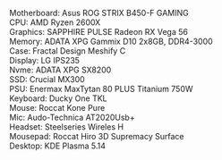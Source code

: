 Motherboard: Asus ROG STRIX B450-F GAMING  
CPU: AMD Ryzen 2600X  
Graphics: SAPPHIRE PULSE Radeon RX Vega 56  
Memory: ADATA XPG Gammix D10 2x8GB, DDR4-3000  
Case: Fractal Design Meshify C  
Display: LG IPS235  
Nvme: ADATA XPG SX8200  
SSD: Crucial MX300  
PSU: Enermax MaxTytan 80 PLUS Titanium 750W  
Keyboard: Ducky One TKL  
Mouse: Roccat Kone Pure  
Mic: Audo-Technica AT2020Usb+  
Headset: Steelseries Wireles H  
Mousepad: Roccat Hiro 3D Supremacy Surface  
Desktop: KDE Plasma 5.14  
